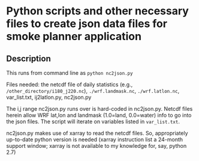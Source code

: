 # Python scripts and other necessary files to create json data files for smoke planner application

## Description

This runs from command line as
`python nc2json.py`

Files needed: the netcdf file of daily statistics (e.g., `/other_directory/i180_j220.nc`), `./wrf.landmask.nc`, `./wrf.latlon.nc`, var_list.txt, ij2latlon.py, nc2json.py

The i,j range nc2json.py runs over is hard-coded in nc2json.py.  Netcdf files herein allow WRF lat,lon and landmask (1.0=land, 0.0=water) info to go into the json files.  The script will iterate on variables listed in `var_list.txt`.

nc2json.py makes use of xarray to read the netcdf files.  So, appropriately up-to-date python version is needed (xarray instruction list a 24-month support window; xarray is not available to my knowledge for, say, python 2.7)
